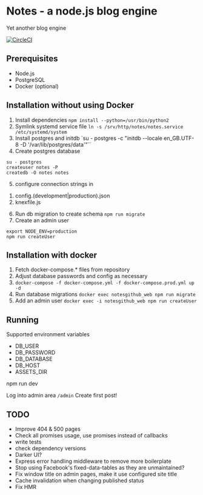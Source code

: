 # Notes - a node.js blog engine

Yet another blog engine

[![CircleCI](https://circleci.com/gh/electrified/notes.svg?style=svg)](https://circleci.com/gh/electrified/notes)

## Prerequisites
* Node.js
* PostgreSQL
* Docker (optional)

## Installation without using Docker

1. Install dependencies `npm install --python=/usr/bin/python2`
2. Symlink systemd service file
`ln -s /srv/http/notes/notes.service /etc/systemd/system`
3. Install postgres and initdb
`su - postgres -c "initdb --locale en_GB.UTF-8 -D '/var/lib/postgres/data'"``
4. Create postgres database
~~~~
su - postgres
createuser notes -P
createdb -O notes notes
~~~~
5. configure connection strings in
1) config.(development|production).json
2) knexfile.js
6. Run db migration to create schema
`npm run migrate`
7. Create an admin user
~~~~
export NODE_ENV=production
npm run createUser
~~~~

## Installation with docker
1. Fetch docker-compose.* files from repository
2. Adjust database passwords and config as necessary
3. `docker-compose -f docker-compose.yml -f docker-compose.prod.yml up -d`
4. Run database migrations `docker exec notesgithub_web npm run migrate`
5. Add an admin user `docker exec -i notesgithub_web npm run createUser`
## Running

Supported environment variables
* DB_USER
* DB_PASSWORD
* DB_DATABASE
* DB_HOST
* ASSETS_DIR

npm run dev

Log into admin area
`/admin`
Create first post!

## TODO

* Improve 404 & 500 pages
* Check all promises usage, use promises instead of callbacks
* write tests
* check dependency versions
* Darker UI?
* Express error handling middleware to remove more boilerplate
* Stop using Facebook's fixed-data-tables as they are unmaintained?
* Fix window title on admin pages, make it use configured site title
* Cache invalidation when changing published status
* Fix HMR

